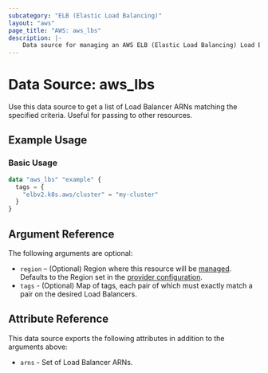 ```yaml
---
subcategory: "ELB (Elastic Load Balancing)"
layout: "aws"
page_title: "AWS: aws_lbs"
description: |-
    Data source for managing an AWS ELB (Elastic Load Balancing) Load Balancers.
---
```


# Data Source: aws_lbs

Use this data source to get a list of Load Balancer ARNs matching the specified criteria. Useful for passing to other
resources.

## Example Usage

### Basic Usage

```terraform
data "aws_lbs" "example" {
  tags = {
    "elbv2.k8s.aws/cluster" = "my-cluster"
  }
}
```

## Argument Reference

The following arguments are optional:

* `region` – (Optional) Region where this resource will be [managed](https://docs.aws.amazon.com/general/latest/gr/rande.html#regional-endpoints). Defaults to the Region set in the [provider configuration](https://registry.terraform.io/providers/hashicorp/aws/latest/docs#aws-configuration-reference).
* `tags` - (Optional) Map of tags, each pair of which must exactly match
   a pair on the desired Load Balancers.

## Attribute Reference

This data source exports the following attributes in addition to the arguments above:

* `arns` - Set of Load Balancer ARNs.
